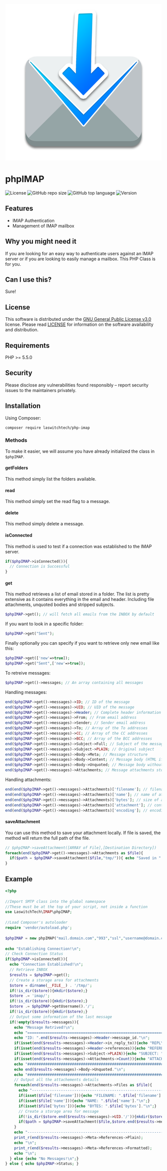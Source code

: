 ![GitHub repo logo](/dist/img/logo.png)

# phpIMAP
![License](https://img.shields.io/github/license/LouisOuellet/php-imap?style=for-the-badge)
![GitHub repo size](https://img.shields.io/github/repo-size/LouisOuellet/php-imap?style=for-the-badge&logo=github)
![GitHub top language](https://img.shields.io/github/languages/top/LouisOuellet/php-imap?style=for-the-badge)
![Version](https://img.shields.io/github/v/release/LouisOuellet/php-imap?label=Version&style=for-the-badge)

## Features
 - IMAP Authentication
 - Management of IMAP mailbox

## Why you might need it
If you are looking for an easy way to authenticate users against an IMAP server or if you are looking to easily manage a mailbox. This PHP Class is for you.

## Can I use this?
Sure!

## License
This software is distributed under the [GNU General Public License v3.0](https://www.gnu.org/licenses/gpl-3.0.en.html) license. Please read [LICENSE](LICENSE) for information on the software availability and distribution.

## Requirements
PHP >= 5.5.0

## Security
Please disclose any vulnerabilities found responsibly – report security issues to the maintainers privately.

## Installation
Using Composer:
```sh
composer require laswitchtech/php-imap
```

### Methods
To make it easier, we will assume you have already initialized the class in ```$phpIMAP```.

#### getFolders
This method simply list the folders available.

#### read
This method simply set the read flag to a message.

#### delete
This method simply delete a message.

#### isConnected
This method is used to test if a connection was established to the IMAP server.
```php
if($phpIMAP->isConnected()){
  // Connection is Successful
}
```

#### get
This method retrieves a list of email stored in a folder. The list is pretty extensive as it contains everything in the email and header. Including file attachments, unquoted bodies and stripped subjects.
```php
$phpIMAP->get(); // will fetch all emails from the INBOX by default
```
If you want to look in a specific folder:
```php
$phpIMAP->get("Sent");
```
Finally optionally you can specify if you want to retrieve only new email like this:
```php
$phpIMAP->get(['new'=>true]);
$phpIMAP->get("Sent",['new'=>true]);
```
To retreive messages:
```php
$phpIMAP->get()->messages; // An array containing all messages
```
Handling messages:
```php
end($phpIMAP->get()->messages)->ID; // ID of the message
end($phpIMAP->get()->messages)->UID; // UID of the message
end($phpIMAP->get()->messages)->Header; // Complete header information
end($phpIMAP->get()->messages)->From; // From email address
end($phpIMAP->get()->messages)->Sender; // Sender email address
end($phpIMAP->get()->messages)->To; // Array of the To addresses
end($phpIMAP->get()->messages)->CC; // Array of the CC addresses
end($phpIMAP->get()->messages)->BCC; // Array of the BCC addresses
end($phpIMAP->get()->messages)->Subject->Full; // Subject of the message
end($phpIMAP->get()->messages)->Subject->PLAIN; // Original subject
end($phpIMAP->get()->messages)->Body->Meta; // Message structure
end($phpIMAP->get()->messages)->Body->Content; // Message body (HTML if present otherwise plain text)
end($phpIMAP->get()->messages)->Body->Unquoted; // Message body without quote
end($phpIMAP->get()->messages)->Attachments; // Message attachments stored in an array
```
Handling attachments:
```php
end(end($phpIMAP->get()->messages)->Attachments)['filename']; // filename of attachment
end(end($phpIMAP->get()->messages)->Attachments)['name']; // name of attachment
end(end($phpIMAP->get()->messages)->Attachments)['bytes']; // size of attachment in bytes
end(end($phpIMAP->get()->messages)->Attachments)['attachment']; // content of the attachment already decoded
end(end($phpIMAP->get()->messages)->Attachments)['encoding']; // encoding type of the attachment
```

#### saveAttachment
You can use this method to save your attachment locally. If file is saved, the method will return the full path of the file.
```php
// $phpIMAP->saveAttachment([ARRAY of File],[Destination Directory])
foreach(end($phpIMAP->get()->messages)->Attachments as $file){
  if($path = $phpIMAP->saveAttachment($file,"tmp/")){ echo "Saved in ".$path; }
}
```

## Example

```php
<?php

//Import SMTP class into the global namespace
//These must be at the top of your script, not inside a function
use LaswitchTech\IMAP\phpIMAP;

//Load Composer's autoloader
require 'vendor/autoload.php';

$phpIMAP = new phpIMAP("mail.domain.com","993","ssl","username@domain.com","*******************",true);

echo "Establishing Connection!\n";
// Check Connection Status
if($phpIMAP->isConnected()){
  echo "Connection Established!\n";
  // Retrieve INBOX
  $results = $phpIMAP->get();
  // Create a storage area for attachments
  $store = dirname(__FILE__) . '/tmp/';
  if(!is_dir($store)){mkdir($store);}
  $store .= 'imap/';
  if(!is_dir($store)){mkdir($store);}
  $store .= $phpIMAP->getUsername().'/';
  if(!is_dir($store)){mkdir($store);}
  // Output some information of the last message
  if(!empty($results->messages)){
    echo "Message Retrived!\n";
    echo "=========================================================================================\n";
    echo "ID: ".end($results->messages)->Header->message_id."\n";
    if(isset(end($results->messages)->Header->in_reply_to)){echo "REPLY-TO: ".end($results->messages)->Header->in_reply_to."\n";}
    if(isset(end($results->messages)->Header->references)){echo "REFERENCES: ".end($results->messages)->Header->references."\n";}
    if(isset(end($results->messages)->Subject->PLAIN)){echo "SUBJECT: ".end($results->messages)->Subject->PLAIN."\n";}
    if(isset(end($results->messages)->Attachments->Count)){echo "ATTACHMENTS: ".end($results->messages)->Attachments->Count."\n";}
    echo "#########################################################################################\n";
    echo end($results->messages)->Body->Unquoted."\n";
    echo "#########################################################################################\n";
    // Output all the attachements details
    foreach(end($results->messages)->Attachments->Files as $file){
      echo "-----------------------------------------------------------------------------------------\n";
      if(isset($file['filename'])){echo "FILENAME: ".$file['filename']."\n";}
      if(isset($file['name'])){echo "NAME: ".$file['name']."\n";}
      if(isset($file['bytes'])){echo "BYTES: ".$file['bytes']."\n";}
      // Create a storage area for message
      if(!is_dir($store.end($results->messages)->UID.'/')){mkdir($store.end($results->messages)->UID.'/');}
      if($path = $phpIMAP->saveAttachment($file,$store.end($results->messages)->UID.'/')){ echo "FILE: ".$path."\n"; }
    }
    echo "-----------------------------------------------------------------------------------------\n";
    print_r(end($results->messages)->Meta->References->Plain);
    echo "\n";
    print_r(end($results->messages)->Meta->References->Formatted);
    echo "\n";
  } else {echo "No Messages!\n";}
} else { echo $phpIMAP->Status; }
```
